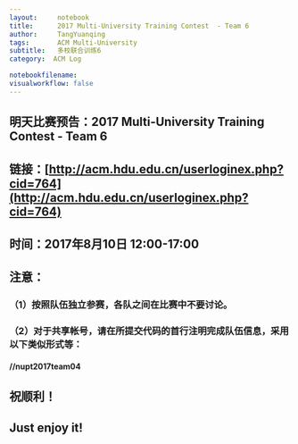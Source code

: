```yaml
---
layout:     notebook
title:      2017 Multi-University Training Contest  - Team 6
author:     TangYuanqing
tags: 		ACM Multi-University
subtitle:   多校联合训练6
category:  ACM Log

notebookfilename:
visualworkflow: false
---
```



## 明天比赛预告：2017 Multi-University Training Contest - Team 6
## 链接：[http://acm.hdu.edu.cn/userloginex.php?cid=764](http://acm.hdu.edu.cn/userloginex.php?cid=764)

## 时间：2017年8月10日 12:00-17:00
## 注意：
### （1）按照队伍独立参赛，各队之间在比赛中不要讨论。
### （2）对于共享帐号，请在所提交代码的首行注明完成队伍信息，采用以下类似形式等：
#### //nupt2017team04

## 祝顺利！
## Just enjoy it!
